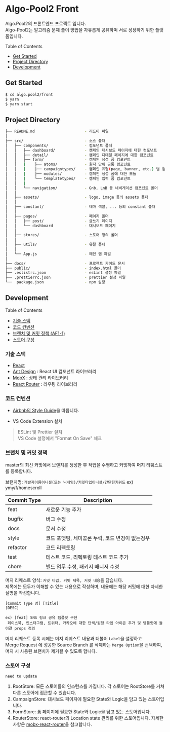 # Algo-Pool2 Front

Algo.Pool2의 프론트엔드 프로젝트 입니다.  
Algo-Pool2는 알고리즘 문제 풀이 방법을 자유롭게 공유하며 서로 성장하기 위한 플랫폼입니다.

Table of Contents

- [Get Started](#get-started)
- [Project Directory](#project-directory)
- [Development](#development)

## Get Started

```bash
$ cd algo.pool2/front
$ yarn
$ yarn start
```

## Project Directory

```bash
├── README.md                      - 리드미 파일
│
├── src/                           - 소스 폴더
│   ├── components/                - 컴포넌트 폴더
│   │   ├── dashboard/             - 캠페인 대시보드 페이지에 대한 컴포넌트
│   │   ├── detail/                - 캠페인 디테일 페이지에 대한 컴포넌트
│   │   ├── form/                  - 캠페인 생성 폼 컴포넌트
│   │   |    ├── atoms/            - 원자 단위 공통 컴포넌트
│   │   |    ├── campaigntypes/    - 캠페인 유형(page, banner, etc.) 별 컴포넌트
│   │   |    ├── modules/          - 캠페인 생성 폼에 대한 모듈
│   │   |    └── templatetypes/    - 캠페인 입력 폼 컴포넌트
│   │   |
│   │   └── navigation/            - Gnb, LnB 등 네비게이션 컴포넌트 폴더
│   │
│   ├── assets/                    - logo, image 등의 assets 폴더
│   │
│   ├── constant/                  - 테마 색깔, ... 등의 constant 폴더
│   │
│   ├── pages/                     - 페이지 폴더
│   │   ├── post/                  - 글쓰기 페이지
│   │   └── dashboard              - 대시보드 페이지
│   │
│   ├── stores/                    - 스토어 정의 폴더
│   │
│   ├── utils/                     - 유틸 폴더
│   │
│   └── App.js                     - 메인 앱 파일
│
├── docs/                          - 프로젝트 가이드 문서
├── public/                        - index.html 폴더
├── .eslistrc.json                 - esLint 설정 파일
├── .prettierrc.json               - prettier 설정 파일
└──  package.json                  - npm 설정
```

## Development

Table of Contents

- [기술 스택](#기술-스택)
- [코드 컨벤션](#코드-컨벤션)
- [브랜치 및 커밋 정책 (AF1-1)](#브랜치-및-커밋-정책)
- [스토어 구성](#스토어-구성)

### 기술 스택

- [React](https://github.com/facebook/react/)
- [Ant Design](https://github.com/ant-design/ant-design) : React UI 컴포넌트 라이브러리
- [MobX](https://github.com/mobxjs/mobx) : 상태 관리 라이브러리
- [React Router](https://github.com/ReactTraining/react-router) : 라우팅 라이브러리

### 코드 컨벤션

- [Airbnb의 Style Guide](https://github.com/airbnb/javascript/tree/master/react)을 따릅니다.

- VS Code Extension 설치

> ESLint 및 Prettier 설치  
> VS Code 설정에서 "Format On Save" 체크

### 브랜치 및 커밋 정책

master의 최신 커밋에서 브랜치를 생성한 후 작업을 수행하고 커밋하여 머지 리퀘스트를 등록합니다.

브랜치명: `개발자이름이니셜(또는 닉네임)/커밋타입이니셜/간단한키워드` ex) ymy/f/homescroll

| Commit Type | Description                                      |
| ----------- | ------------------------------------------------ |
| feat        | 새로운 기능 추가                                 |
| bugfix      | 버그 수정                                        |
| docs        | 문서 수정                                        |
| style       | 코드 포맷팅, 세미콜론 누락, 코드 변경이 없는경우 |
| refactor    | 코드 리펙토링                                    |
| test        | 테스트 코드, 리펙토링 테스트 코드 추가           |
| chore       | 빌드 업무 수정, 패키지 매니저 수정               |

머지 리퀘스트 양식: `커밋 타입, 커밋 제목, 커밋 내용`을 담습니다.  
 제목에는 모두가 이해할 수 있는 내용으로 작성하며, 내용에는 해당 커밋에 대한 자세한 설명을 작성합니다.

```
[Commit Type 명] [Title]
[DESC]

ex) [feat] SNS 링크 공유 템플릿 구현
 페이스북, 인스타그램, 트위터, 카카오에 대한 단색/원형 타입 아이콘 추가 및 템플릿에 들어갈 props 정의
```

머지 리퀘스트 등록 시에는 머지 리퀘스트 내용과 더불어 `Label`을 설정하고  
 Merge Request 에 성공한 Source Branch 를 삭제하는 `Merge Option`을 선택하여, 머지 시 사용된 브랜치가 제거될 수 있도록 합니다.

### 스토어 구성

`need to update`

1. RootStore: 모든 스토어들의 인스턴스를 가집니다. 각 스토어는 RootStore를 거쳐 다른 스토어에 접근할 수 있습니다.
2. CampaignStore: 대시보드 페이지에 필요한 State와 Logic을 담고 있는 스토어입니다.
3. FormStore: 폼 페이지에 필요한 State와 Logic을 담고 있는 스토어입니다.
4. RouterStore: react-router의 Location state 관리를 위한 스토어입니다. 자세한 사항은 [mobx-react-router](https://github.com/alisd23/mobx-react-router)을 참고합니다.
